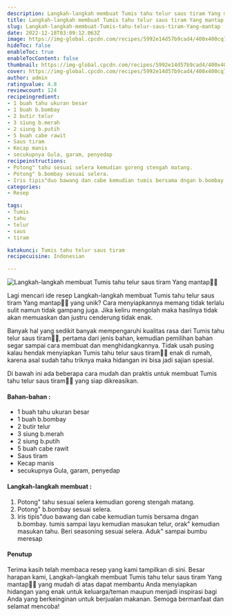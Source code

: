 ```yaml
---
description: Langkah-langkah membuat Tumis tahu telur saus tiram Yang mantap"
title: Langkah-langkah membuat Tumis tahu telur saus tiram Yang mantap
slug: Langkah-langkah-membuat-Tumis-tahu-telur-saus-tiram-Yang-mantap
date: 2022-12-18T03:09:12.063Z
image: https://img-global.cpcdn.com/recipes/5992e14d57b9cad4/400x400cq70/photo.jpg
hideToc: false
enableToc: true
enableTocContent: false
thumbnail: https://img-global.cpcdn.com/recipes/5992e14d57b9cad4/400x400cq70/photo.jpg
cover: https://img-global.cpcdn.com/recipes/5992e14d57b9cad4/400x400cq70/photo.jpg
author: admin
ratingvalue: 4.8
reviewcount: 124
recipeingredient:
- 1 buah tahu ukuran besar
- 1 buah b.bombay
- 2 butir telur
- 3 siung b.merah
- 2 siung b.putih
- 5 buah cabe rawit
- Saus tiram
- Kecap manis
- secukupnya Gula, garam, penyedap
recipeinstructions:
- Potong" tahu sesuai selera kemudian goreng stengah matang.
- Potong" b.bombay sesuai selera.
- Iris tipis"duo bawang dan cabe kemudian tumis bersama dngan b.bombay. tumis sampai layu kemudian masukan telur, orak" kemudian masukan tahu. Beri seasoning sesuai selera. Aduk" sampai bumbu meresap
categories:
- Resep

tags:
- Tumis
- tahu
- telur
- saus
- tiram

katakunci: Tumis tahu telur saus tiram
recipecuisine: Indonesian

---
```


![Langkah-langkah membuat Tumis tahu telur saus tiram Yang mantap👩‍🍳](https://img-global.cpcdn.com/recipes/5992e14d57b9cad4/400x400cq70/photo.jpg)

Lagi mencari ide resep Langkah-langkah membuat Tumis tahu telur saus tiram Yang mantap👩‍🍳 yang unik? Cara menyiapkannya memang tidak terlalu sulit namun tidak gampang juga. Jika keliru mengolah maka hasilnya tidak akan memuaskan dan justru cenderung tidak enak.

Banyak hal yang sedikit banyak mempengaruhi kualitas rasa dari Tumis tahu telur saus tiram👩‍🍳, pertama dari jenis bahan, kemudian pemilihan bahan segar sampai cara membuat dan menghidangkannya. Tidak usah pusing kalau hendak menyiapkan Tumis tahu telur saus tiram👩‍🍳 enak di rumah, karena asal sudah tahu triknya maka hidangan ini bisa jadi sajian spesial.

Di bawah ini ada beberapa cara mudah dan praktis untuk membuat Tumis tahu telur saus tiram👩‍🍳 yang siap dikreasikan.

<!--inarticleads1-->

#### Bahan-bahan :

- 1 buah tahu ukuran besar
- 1 buah b.bombay
- 2 butir telur
- 3 siung b.merah
- 2 siung b.putih
- 5 buah cabe rawit
- Saus tiram
- Kecap manis
- secukupnya Gula, garam, penyedap

<!--inarticleads2-->

#### Langkah-langkah membuat :

1. Potong" tahu sesuai selera kemudian goreng stengah matang.
1. Potong" b.bombay sesuai selera.
1. Iris tipis"duo bawang dan cabe kemudian tumis bersama dngan b.bombay. tumis sampai layu kemudian masukan telur, orak" kemudian masukan tahu. Beri seasoning sesuai selera. Aduk" sampai bumbu meresap

#### Penutup

Terima kasih telah membaca resep yang kami tampilkan di sini. Besar harapan kami, Langkah-langkah membuat Tumis tahu telur saus tiram Yang mantap👩‍🍳 yang mudah di atas dapat membantu Anda menyiapkan hidangan yang enak untuk keluarga/teman maupun menjadi inspirasi bagi Anda yang berkeinginan untuk berjualan makanan. Semoga bermanfaat dan selamat mencoba!
